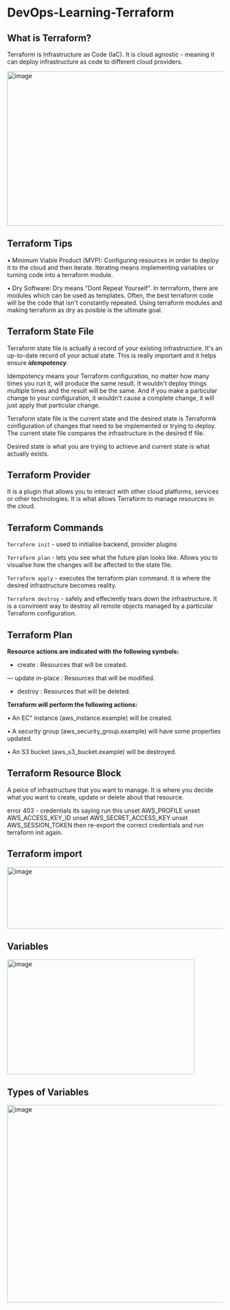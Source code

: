 # DevOps-Learning-Terraform

## What is Terraform? 

Terraform is Infrastructure as Code (IaC). It is cloud agnostic - meaning it can deploy infrastructure as code to different cloud providers. 

<img width="719" height="360" alt="image" src="https://github.com/user-attachments/assets/9fdfce9b-b321-41fa-ba85-edbf14ed9759" />

## Terraform Tips 

• Minimum Viable Product (MVP): Configuring resources in order to deploy it to the cloud and then iterate. Iterating means implementing variables or turning code into a terraform module. 

• Dry Software: Dry means "Dont Repeat Yourself". In terrraform, there are modules which can be used as templates. Often, the best terraform code will be the code that isn't constantly repeated. Using terraform modules and making terraform as dry as posible is the ultimate goal. 

## Terraform State File

Terraform state file is actually a record of your existing infrastructure. It's an up-to-date record of your actual state. This is really important and it helps ensure ***idempotency***. 

Idempotency means your Terraform configuration, no matter how many times you run it, will produce the same result. It wouldn't deploy things multiple times and the result will be the same. And if you make a particular change to your configuration, it wouldn't cause a complete change, it will just apply that particular change.

Terraform state file is the current state and the desired state is Terraformk configuration of changes that need to be implemented or trying to deploy. The current state file compares the infrastructure in the desired tf file. 

Desired state is what you are trying to achieve and current state is what actually exists. 

## Terraform Provider

It is a plugin that allows you to interact with other cloud platforms, services or other technologies. It is what allows Terraform to manage resources in the cloud. 

## Terraform Commands

`Terraform init` - used to initialise backend, provider plugins

`Terraform plan` - lets you see what the future plan looks like. Allows you to visualise how the changes will be affected to the state file. 

`Terraform apply` - executes the terraform plan command. It is where the desired infrastructure becomes reality.

`Terraform destroy` - safely and effeciently tears down the infrastructure. It is a convinient way to destroy all remote objects managed by a particular Terraform configuration. 

## Terraform Plan

**Resource actions are indicated with the following symbols:** 

+ create : Resources that will be created.

— update in-place : Resources that will be modified.

- destroy : Resources that will be deleted.

**Terraform will perform the following actions:**

• An EC" instance (aws_instance.example) will be created. 

• A security group (aws_security_group.example) will have some properties updated. 

• An S3 bucket (aws_s3_bucket.example) will be destroyed.

## Terraform Resource Block

A peice of infrastructure that you want to manage. It is where you decide what you want to create, update or delete about that resource. 

error 403 - credentials 
its saying run this unset AWS_PROFILE
unset AWS_ACCESS_KEY_ID
unset AWS_SECRET_ACCESS_KEY
unset AWS_SESSION_TOKEN
then re-export the correct credentials and run terraform init again.




## Terraform import

<img width="708" height="144" alt="image" src="https://github.com/user-attachments/assets/0a2ee371-1b98-466d-ab9b-2057e1f1b83f" />


## Variables

<img width="437" height="268" alt="image" src="https://github.com/user-attachments/assets/359f94ab-80e3-4c72-9d3a-e799021c1bc0" />


## Types of Variables

<img width="795" height="461" alt="image" src="https://github.com/user-attachments/assets/0e79fa3d-4953-400a-9f24-278daeb80866" />


